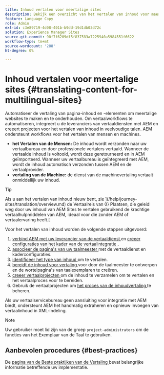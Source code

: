 ```yaml
---
title: Inhoud vertalen voor meertalige sites
description: Bekijk een overzicht van het vertalen van inhoud voor meertalige sites.
feature: Language Copy
role: Admin
exl-id: c3e89719-4d08-401b-b9dd-19d1db03d72c
solution: Experience Manager Sites
source-git-commit: 90f7f6209df5f837583a7225940a5984551f6622
workflow-type: tm+mt
source-wordcount: '288'
ht-degree: 0%

---
```


# Inhoud vertalen voor meertalige sites {#translating-content-for-multilingual-sites}

Automatiseer de vertaling van pagina-inhoud en -elementen om meertalige websites te maken en te onderhouden. Om vertaalworkflows te automatiseren, integreert u de leveranciers van vertaaldiensten met AEM en creeert projecten voor het vertalen van inhoud in veelvoudige talen. AEM ondersteunt workflows voor het vertalen van mensen en machines.

* **het Vertalen van de Mensen:** De inhoud wordt verzonden naar uw vertaalbureau en door professionele vertalers vertaald. Wanneer de vertaalde inhoud is voltooid, wordt deze geretourneerd en in AEM geïmporteerd. Wanneer uw vertaalbureau is geïntegreerd met AEM, wordt de inhoud automatisch verzonden tussen AEM en de vertaalprovider.
* **vertaling van de Machine:** de dienst van de machinevertaling vertaalt onmiddellijk uw inhoud.

>[!TIP]
>
>Als u aan het vertalen van inhoud nieuw bent, zie ](/help/journey-sites/translation/overview.md) de Vertaalreis van 0} Plaatsen, die geleid weg door uw inhoud van AEM Sites te vertalen gebruikend de krachtige vertaalhulpmiddelen van AEM, ideaal voor die zonder AEM of vertaalervaring heeft.[

Voor het vertalen van inhoud worden de volgende stappen uitgevoerd:

1. [ verbind AEM met uw leverancier van de vertaaldienst ](integration-framework.md#connecting-to-a-translation-service-provider) en [ creeer configuraties van het kader van de vertaalintegratie ](integration-framework.md).
1. [ associeer de pagina&#39;s van uw taalmeester ](integration-framework.md#configuring-pages-for-translation) met de vertaaldienst en kaderconfiguraties.
1. [ identificeer het type van inhoud ](rules.md) om te vertalen.
1. [ bereidt de inhoud voor vertaling ](preparation.md) voor door de taalmeester te ontwerpen en de wortelpagina&#39;s van taalexemplaren te creëren.
1. [ creeer vertaalprojecten ](managing-projects.md) om de inhoud te verzamelen om te vertalen en het vertaalproces voor te bereiden.
1. Gebruik de vertaalprojecten om [ het proces van de inhoudvertaling ](managing-projects.md) te beheren.

Als uw vertaalservicebureau geen aansluiting voor integratie met AEM biedt, ondersteunt AEM het handmatig extraheren en opnieuw invoegen van vertaalinhoud in XML-indeling.

>[!NOTE]
>
>Uw gebruiker moet lid zijn van de groep `project-administrators` om de functies van het Exemplaar van de Taal te gebruiken.

## Aanbevolen procedures {#best-practices}

De [ pagina van de Beste praktijken van de Vertaling ](best-practices.md) bevat belangrijke informatie betreffende uw implementatie.
